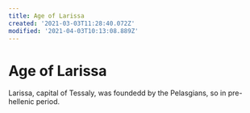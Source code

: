 ```yaml
---
title: Age of Larissa
created: '2021-03-03T11:28:40.072Z'
modified: '2021-04-03T10:13:08.889Z'
---
```


# Age of Larissa

Larissa, capital of Tessaly, was foundedd by the Pelasgians, so in pre-hellenic period.




